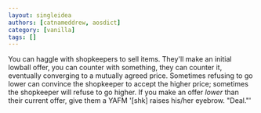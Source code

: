 ```yaml
---
layout: singleidea
authors: [catnameddrew, aosdict]
category: [vanilla]
tags: []
---
```

You can haggle with shopkeepers to sell items. They'll make an initial lowball offer, you can counter with something, they can counter it, eventually converging to a mutually agreed price. Sometimes refusing to go lower can convince the shopkeeper to accept the higher price; sometimes the shopkeeper will refuse to go higher. If you make an offer _lower_ than their current offer, give them a YAFM '[shk] raises his/her eyebrow. "Deal."'
